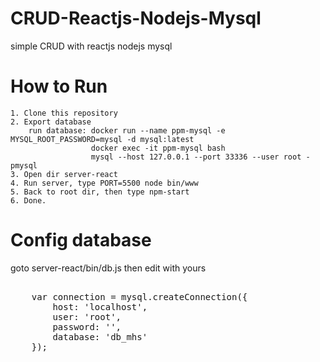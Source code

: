 # CRUD-Reactjs-Nodejs-Mysql
simple CRUD with reactjs nodejs mysql

# How to Run
    1. Clone this repository
    2. Export database
        run database: docker run --name ppm-mysql -e MYSQL_ROOT_PASSWORD=mysql -d mysql:latest
                      docker exec -it ppm-mysql bash
                      mysql --host 127.0.0.1 --port 33336 --user root -pmysql
    3. Open dir server-react
    4. Run server, type PORT=5500 node bin/www
    5. Back to root dir, then type npm-start
    6. Done. 

# Config database
goto server-react/bin/db.js then edit with yours
<pre>

    var connection = mysql.createConnection({
        host: 'localhost',
        user: 'root',
        password: '',
        database: 'db_mhs'
    });
</pre>